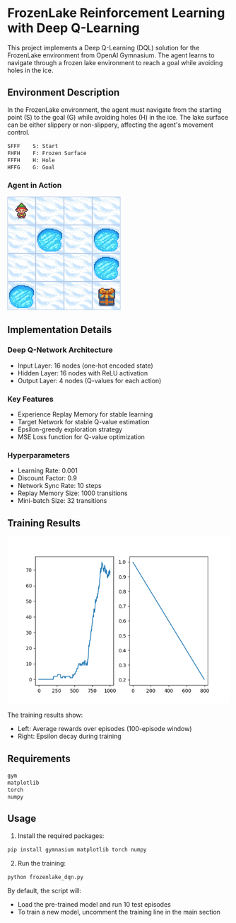# FrozenLake Reinforcement Learning with Deep Q-Learning

This project implements a Deep Q-Learning (DQL) solution for the FrozenLake environment from OpenAI Gymnasium. The agent learns to navigate through a frozen lake environment to reach a goal while avoiding holes in the ice.

## Environment Description

In the FrozenLake environment, the agent must navigate from the starting point (S) to the goal (G) while avoiding holes (H) in the ice. The lake surface can be either slippery or non-slippery, affecting the agent's movement control.

```
SFFF    S: Start
FHFH    F: Frozen Surface
FFFH    H: Hole
HFFG    G: Goal
```

### Agent in Action
![Agent Navigation](frozen_lake.gif)

## Implementation Details

### Deep Q-Network Architecture
- Input Layer: 16 nodes (one-hot encoded state)
- Hidden Layer: 16 nodes with ReLU activation
- Output Layer: 4 nodes (Q-values for each action)

### Key Features
- Experience Replay Memory for stable learning
- Target Network for stable Q-value estimation
- Epsilon-greedy exploration strategy
- MSE Loss function for Q-value optimization

### Hyperparameters
- Learning Rate: 0.001
- Discount Factor: 0.9
- Network Sync Rate: 10 steps
- Replay Memory Size: 1000 transitions
- Mini-batch Size: 32 transitions

## Training Results

![Training Results](frozen_lake_dql.png)

The training results show:
- Left: Average rewards over episodes (100-episode window)
- Right: Epsilon decay during training

## Requirements

```
gym
matplotlib
torch
numpy
```

## Usage

1. Install the required packages:
```bash
pip install gymnasium matplotlib torch numpy
```

2. Run the training:
```python
python frozenlake_dqn.py
```

By default, the script will:
- Load the pre-trained model and run 10 test episodes
- To train a new model, uncomment the training line in the main section


